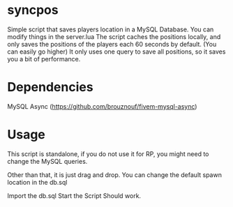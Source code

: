 # syncpos
Simple script that saves players location in a MySQL Database.
You can modify things in the server.lua
The script caches the positions locally, and only saves the positions of the players each 60 seconds by default. (You can easily go higher)
It only uses one query to save all positions, so it saves you a bit of performance.


# Dependencies
MySQL Async (https://github.com/brouznouf/fivem-mysql-async)

# Usage
This script is standalone, if you do not use it for RP, you might need to change the MySQL queries.

Other than that, it is just drag and drop.
You can change the default spawn location in the db.sql

Import the db.sql 
Start the Script
Should work.
